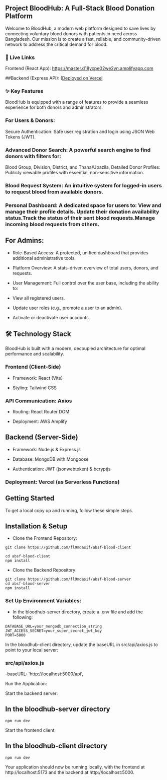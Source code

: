 ## Project BloodHub: A Full-Stack Blood Donation Platform
Welcome to BloodHub, a modern web platform designed to save lives by connecting voluntary blood donors with patients in need across Bangladesh. Our mission is to create a fast, reliable, and community-driven network to address the critical demand for blood.

### 🚀 Live Links
Frontend (React App): https://master.d18ycpe02we2yn.amplifyapp.com

##Backend (Express API):  ([Deployed on Vercel](https://absf-bloodhub-server.vercel.app/)

### ✨ Key Features
BloodHub is equipped with a range of features to provide a seamless experience for both donors and administrators.

### For Users & Donors:
Secure Authentication: Safe user registration and login using JSON Web Tokens (JWT).

### Advanced Donor Search: A powerful search engine to find donors with filters for:

Blood Group, Division, District, and Thana/Upazila, Detailed Donor Profiles: Publicly viewable profiles with essential, non-sensitive information. 
### Blood Request System: An intuitive system for logged-in users to request blood from available donors.

### Personal Dashboard: A dedicated space for users to: View and manage their profile details. Update their donation availability status.Track the status of their sent blood requests.Manage incoming blood requests from others.

## For Admins:
- Role-Based Access: A protected, unified dashboard that provides additional administrative tools.

- Platform Overview: A stats-driven overview of total users, donors, and requests.

- User Management: Full control over the user base, including the ability to:

- View all registered users.

- Update user roles (e.g., promote a user to an admin).

- Activate or deactivate user accounts.

## 🛠️ Technology Stack
BloodHub is built with a modern, decoupled architecture for optimal performance and scalability.

### Frontend (Client-Side)
- Framework: React (Vite)

- Styling: Tailwind CSS

### API Communication: Axios

- Routing: React Router DOM

- Deployment: AWS Amplify

## Backend (Server-Side)
- Framework: Node.js & Express.js

- Database: MongoDB with Mongoose

- Authentication: JWT (jsonwebtoken) & bcryptjs

### Deployment: Vercel (as Serverless Functions)

## Getting Started
To get a local copy up and running, follow these simple steps.

## Installation & Setup
- Clone the Frontend Repository:

```npm
git clone https://github.com/fl9mdasif/absf-blood-client
```

```npm
cd absf-blood-client
npm install
```

- Clone the Backend Repository:
  
```npm
git clone https://github.com/fl9mdasif/absf-blood-server
cd absf-blood-server
npm install
```

### Set Up Environment Variables:

- In the bloodhub-server directory, create a .env file and add the following:

```npm
DATABASE_URL=your_mongodb_connection_string
JWT_ACCESS_SECRET=your_super_secret_jwt_key
PORT=5000
```

In the bloodhub-client directory, update the baseURL in src/api/axios.js to point to your local server:

### src/api/axios.js
-baseURL: 'http://localhost:5000/api',

Run the Application:

Start the backend server:

## In the bloodhub-server directory
```npm
npm run dev
```
Start the frontend client:

## In the bloodhub-client directory
```npm
npm run dev
```

Your application should now be running locally, with the frontend at http://localhost:5173 and the backend at http://localhost:5000.
